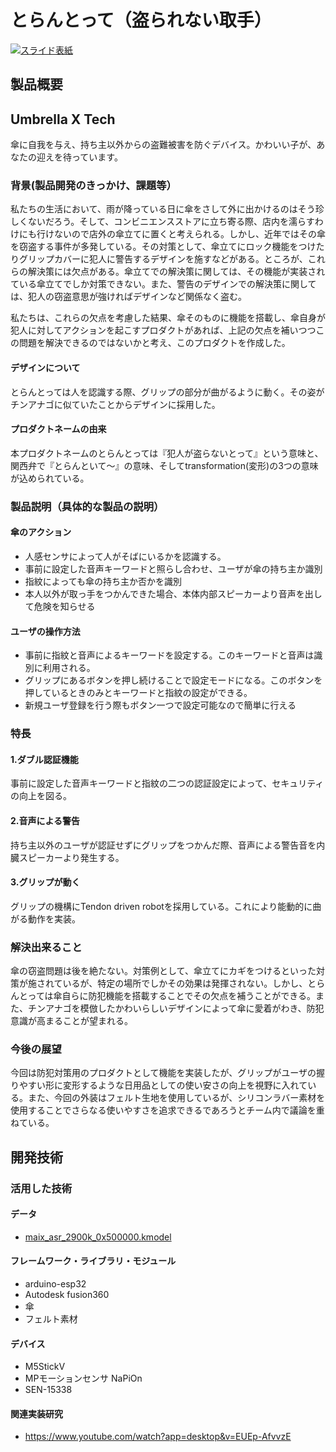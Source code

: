 # とらんとって（盗られない取手）

[![スライド表紙](https://user-images.githubusercontent.com/69149101/139518057-aeaf80cb-bd38-428e-9860-96c38b082135.png)](https://jphacks2021.aonori.dev)

## 製品概要

## Umbrella X Tech
傘に自我を与え、持ち主以外からの盗難被害を防ぐデバイス。かわいい子が、あなたの迎えを待っています。

### 背景(製品開発のきっかけ、課題等）
私たちの生活において、雨が降っている日に傘をさして外に出かけるのはそう珍しくないだろう。そして、コンビニエンスストアに立ち寄る際、店内を濡らすわけにも行けないので店外の傘立てに置くと考えられる。しかし、近年ではその傘を窃盗する事件が多発している。その対策として、傘立てにロック機能をつけたりグリップカバーに犯人に警告するデザインを施すなどがある。ところが、これらの解決策には欠点がある。傘立てでの解決策に関しては、その機能が実装されている傘立てでしか対策できない。また、警告のデザインでの解決策に関しては、犯人の窃盗意思が強ければデザインなど関係なく盗む。

私たちは、これらの欠点を考慮した結果、傘そのものに機能を搭載し、傘自身が犯人に対してアクションを起こすプロダクトがあれば、上記の欠点を補いつつこの問題を解決できるのではないかと考え、このプロダクトを作成した。

#### デザインについて
とらんとっては人を認識する際、グリップの部分が曲がるように動く。その姿がチンアナゴに似ていたことからデザインに採用した。


#### プロダクトネームの由来
本プロダクトネームのとらんとっては『犯人が盗らないとって』という意味と、関西弁で『とらんといて～』の意味、そしてtransformation(変形)の3つの意味が込められている。

### 製品説明（具体的な製品の説明）
#### 傘のアクション
* 人感センサによって人がそばにいるかを認識する。
* 事前に設定した音声キーワードと照らし合わせ、ユーザが傘の持ち主か識別
* 指紋によっても傘の持ち主か否かを識別
* 本人以外が取っ手をつかんできた場合、本体内部スピーカーより音声を出して危険を知らせる

#### ユーザの操作方法
* 事前に指紋と音声によるキーワードを設定する。このキーワードと音声は識別に利用される。
* グリップにあるボタンを押し続けることで設定モードになる。このボタンを押しているときのみとキーワードと指紋の設定ができる。
* 新規ユーザ登録を行う際もボタン一つで設定可能なので簡単に行える


### 特長
#### 1.ダブル認証機能 
事前に設定した音声キーワードと指紋の二つの認証設定によって、セキュリティの向上を図る。

#### 2.音声による警告 
持ち主以外のユーザが認証せずにグリップをつかんだ際、音声による警告音を内臓スピーカーより発生する。

#### 3.グリップが動く 
グリップの機構にTendon driven robotを採用している。これにより能動的に曲がる動作を実装。



### 解決出来ること
傘の窃盗問題は後を絶たない。対策例として、傘立てにカギをつけるといった対策が施されているが、特定の場所でしかその効果は発揮されない。しかし、とらんとっては傘自らに防犯機能を搭載することでその欠点を補うことができる。また、チンアナゴを模倣したかわいらしいデザインによって傘に愛着がわき、防犯意識が高まることが望まれる。


### 今後の展望

今回は防犯対策用のプロダクトとして機能を実装したが、グリップがユーザの握りやすい形に変形するような日用品としての使い安さの向上を視野に入れている。また、今回の外装はフェルト生地を使用しているが、シリコンラバー素材を使用することでさらなる使いやすさを追求できるであろうとチーム内で議論を重ねている。


## 開発技術
### 活用した技術
#### データ
* [maix_asr_2900k_0x500000.kmodel](https://github.com/sipeed/MaixPy_scripts/tree/master/multimedia/speech_recognizer
)


#### フレームワーク・ライブラリ・モジュール
* arduino-esp32
* Autodesk fusion360
* 傘
* フェルト素材

#### デバイス
* M5StickV
* MPモーションセンサ NaPiOn 
* SEN-15338


#### 関連実装研究
* https://www.youtube.com/watch?app=desktop&v=EUEp-AfvvzE


